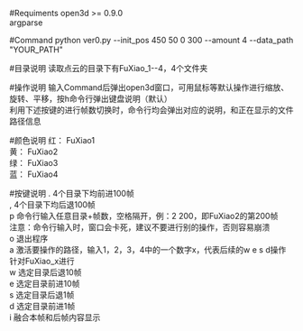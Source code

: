 #Requiments
open3d >= 0.9.0<br> 
argparse 

#Command
python ver0.py --init_pos 450 50 0 300 --amount 4 --data_path "YOUR_PATH"

#目录说明
读取点云的目录下有FuXiao_1--4，4个文件夹

#操作说明
输入Command后弹出open3d窗口，可用鼠标等默认操作进行缩放、旋转、平移，按h命令行弹出键盘说明（默认）<br>
利用下述按键的进行帧数切换时，命令行均会弹出对应的说明，和正在显示的文件路径信息

#颜色说明
红： FuXiao1<br>
黄： FuXiao2<br>
绿： FuXiao3<br>
蓝： FuXiao4<br>

#按键说明
.   4个目录下均前进100帧<br>
,  	4个目录下均后退100帧<br>
p  	命令行输入任意目录+帧数，空格隔开，例：2 200，即FuXiao2的第200帧<br>
    注意：命令行输入时，窗口会卡死，建议不要进行别的操作，否则容易崩溃<br>
o  	退出程序<br>
a  	激活要操作的路径，输入1，2，3，4中的一个数字x，代表后续的w e s d操作针对FuXiao_x进行<br>
w	  选定目录后退10帧<br>
e	  选定目录前进10帧<br>
s	  选定目录后退1帧<br>
d	  选定目录前进1帧<br>
i   融合本帧和后帧内容显示

